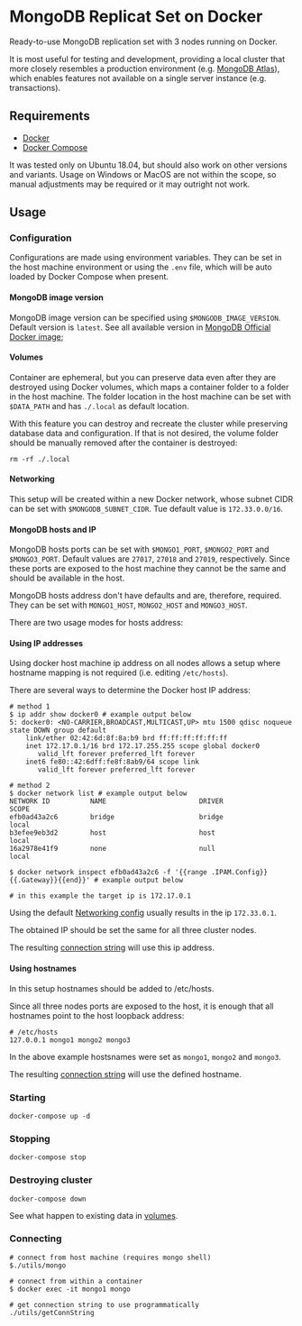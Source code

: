 # MongoDB Replicat Set on Docker

Ready-to-use MongoDB replication set with 3 nodes running on Docker.

It is most useful for testing and development, providing a local cluster that more closely resembles a production environment (e.g. [MongoDB Atlas](https://https://atlas.mongodb.com/)), which enables features not available on a single server instance (e.g. transactions).

## Requirements

- [Docker](https://docs.docker.com/get-docker/)
- [Docker Compose](https://docs.docker.com/compose/install/)

It was tested only on Ubuntu 18.04, but should also work on other versions and variants. Usage on Windows or MacOS are not within the scope, so manual adjustments may be required or it may outright not work.

## Usage

### Configuration

Configurations are made using environment variables. They can be set in the host machine environment or using the `.env` file, which will be auto loaded by Docker Compose when present.

#### MongoDB image version

MongoDB image version can be specified using `$MONGODB_IMAGE_VERSION`. Default version is `latest`. See all available version in [MongoDB Official Docker image](https://hub.docker.com/_/mongo);

#### Volumes

Container are ephemeral, but you can preserve data even after they are destroyed using Docker volumes, which maps a container folder to a folder in the host machine. The folder location in the host machine can be set with `$DATA_PATH` and has `./.local` as default location.

With this feature you can destroy and recreate the cluster while preserving database data and configuration. If that is not desired, the volume folder should be manually removed after the container is destroyed:

```Shell
rm -rf ./.local
```

#### Networking

This setup will be created within a new Docker network, whose subnet CIDR can be set with `$MONGODB_SUBNET_CIDR`. Tue default value is `172.33.0.0/16`.

#### MongoDB hosts and IP

MongoDB hosts ports can be set with `$MONGO1_PORT`,  `$MONGO2_PORT` and  `$MONGO3_PORT`. Default values are `27017`, `27018` and `27019`, respectively. Since these ports are exposed to the host machine they cannot be the same and should be available in the host.

MongoDB hosts address don't have defaults and are, therefore, required. They can be set with `MONGO1_HOST`, `MONGO2_HOST` and `MONGO3_HOST`.

There are two usage modes for hosts address:

#### Using IP addresses

Using docker host machine ip address on all nodes allows a setup where hostname mapping is not required (i.e. editing `/etc/hosts`).

There are several ways to determine the Docker host IP address:

```Shell
# method 1
$ ip addr show docker0 # example output below
5: docker0: <NO-CARRIER,BROADCAST,MULTICAST,UP> mtu 1500 qdisc noqueue state DOWN group default 
    link/ether 02:42:6d:8f:8a:b9 brd ff:ff:ff:ff:ff:ff
    inet 172.17.0.1/16 brd 172.17.255.255 scope global docker0
       valid_lft forever preferred_lft forever
    inet6 fe80::42:6dff:fe8f:8ab9/64 scope link 
       valid_lft forever preferred_lft forever

# method 2
$ docker network list # example output below  
NETWORK ID          NAME                       DRIVER              SCOPE
efb0ad43a2c6        bridge                     bridge              local
b3efee9eb3d2        host                       host                local
16a2978e41f9        none                       null                local

$ docker network inspect efb0ad43a2c6 -f '{{range .IPAM.Config}}{{.Gateway}}{{end}}' # example output below

# in this example the target ip is 172.17.0.1
```

Using the default [Networking config](Networking) usually results in the ip `172.33.0.1`.

The obtained IP should be set the same for all three cluster nodes.

The resulting [connection string](#connecting) will use this ip address.

#### Using hostnames

In this setup hostnames should be added to /etc/hosts.

Since all three nodes ports are exposed to the host, it is enough that all hostnames point to the host loopback address:

```Shell
# /etc/hosts
127.0.0.1 mongo1 mongo2 mongo3
```

In the above example hostsnames were set as `mongo1`, `mongo2` and `mongo3`.

The resulting [connection string](#connecting) will use the defined hostname.

### Starting

```Shell
docker-compose up -d
```

### Stopping

```Shell
docker-compose stop
```

### Destroying cluster

```Shell
docker-compose down
```

See what happen to existing data in [volumes](#volumes).

### Connecting

```Shell
# connect from host machine (requires mongo shell)
$./utils/mongo

# connect from within a container
$ docker exec -it mongo1 mongo

# get connection string to use programmatically
./utils/getConnString
```
